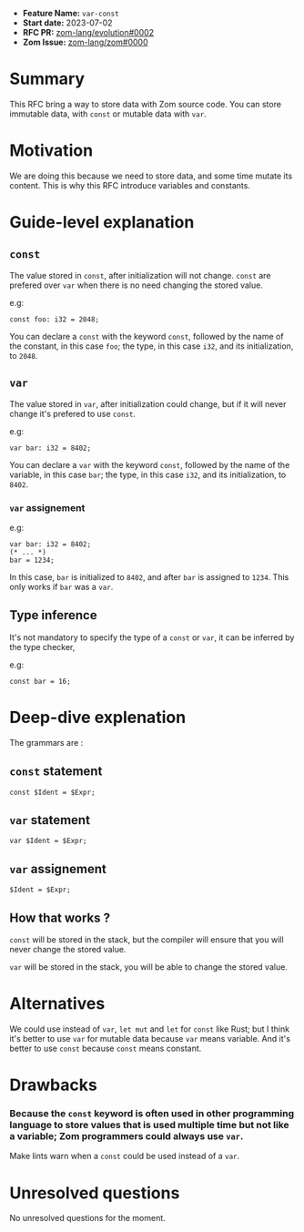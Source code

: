 - **Feature Name:** `var-const`
- **Start date:** 2023-07-02
- **RFC PR:** [zom-lang/evolution#0002](https://github.com/zom-lang/evolution/pull/0002)
- **Zom Issue:** [zom-lang/zom#0000](https://github.com/zom-lang/zom/issues/0000)

# Summary
[summary]: #summary

This RFC bring a way to store data with Zom source code. You can store immutable data, with `const` or mutable data with `var`.

# Motivation
[motivation]: #motivation

We are doing this because we need to store data, and some time mutate its content. This is why this RFC introduce variables and constants.

# Guide-level explanation
[guide-level-explanation]: #guide-level-explanation


## `const`

The value stored in `const`, after initialization will not change. `const` are prefered over `var` when there is no need changing the stored value.

e.g:
```Zom
const foo: i32 = 2048;
```
You can declare a `const` with the keyword `const`, followed by the name of the constant, in this case `foo`; the type, in this case `i32`,
and its initialization, to `2048`.

## `var`

The value stored in `var`, after initialization could change, but if it will never change it's prefered to use `const`.

e.g:
```Zom
var bar: i32 = 8402;
```
You can declare a `var` with the keyword `const`, followed by the name of the variable, in this case `bar`; the type, in this case `i32`,
and its initialization, to `8402`.

### `var` assignement

e.g:
```Zom
var bar: i32 = 8402;
(* ... *)
bar = 1234;
```

In this case, `bar` is initialized to `8402`, and after `bar` is assigned to `1234`. This only works if `bar` was a `var`. 

## Type inference

It's not mandatory to specify the type of a `const` or `var`, it can be inferred by the type checker,

e.g: 
```Zom
const bar = 16;
```

# Deep-dive explenation
[deep-dive-explenation]: #deep-dive-explenation

The grammars are :

## `const` statement

```
const $Ident = $Expr;
```

## `var` statement

```
var $Ident = $Expr;
```

## `var` assignement

```
$Ident = $Expr;
```

## How that works ?

`const` will be stored in the stack, but the compiler will ensure that you will never change the stored value.

`var` will be stored in the stack, you will be able to change the stored value.

# Alternatives
[alternatives]: #alternatives

We could use instead of `var`, `let mut` and `let` for `const` like Rust; but I think it's better to use `var` for mutable data because `var` means
variable. And it's better to use `const` because `const` means constant.

# Drawbacks
[drawbacks]: #drawbacks

### Because the `const` keyword is often used in other programming language to store values that is used multiple time but not like a variable; Zom programmers could always use `var`.

Make lints warn when a `const` could be used instead of a `var`.

# Unresolved questions
[unresolved-questions]: #unresolved-questions

No unresolved questions for the moment.
